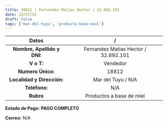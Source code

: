 ```yaml
---
title: 18812 | Fernandez Matias Hector | 32.692.101
date: 12/27/22
draft: false
tags: ['mar-del-tuyu', 'producto-base-miel']
---
```


|          **Datos**          |                   /                  |
|:---------------------------:|:------------------------------------:|
| **Nombre, Apellido y DNI:** | Fernandez Matias Hector / 32.692.101 |
|          **V o T:**         |               Vendedor               |
|      **Numero Único:**      |                 18812                |
|  **Localidad y Dirección:** |          Mar del Tuyu / N/A          |
|        **Teléfono:**        |                  N/A                 |
|          **Rubro**          |       Productos a base de miel       |

**Estado de Pago:** **PAGO COMPLETO**

**Correo:** N/A

